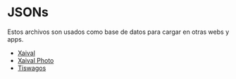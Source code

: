 # JSONs
Estos archivos son usados como base de datos para cargar en otras webs y apps.
- [Xaival](https://xaival.tumblr.com/)
- [Xaival Photo](https://xaival-photo.tumblr.com/)
- [Tiswagos](https://tiswagos.tumblr.com/)
